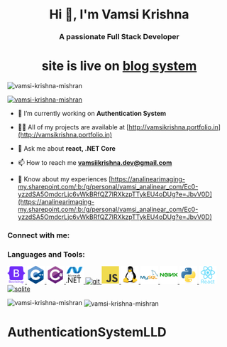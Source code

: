<h1 align="center">Hi 👋, I'm Vamsi Krishna</h1>
<h3 align="center">A passionate Full Stack Developer</h3>
<h1 align="center">site is live on <a href="http://3.94.143.39/login">blog system</a></a></h1>

<p align="left"> <img src="https://komarev.com/ghpvc/?username=vamsi-krishna-mishran&label=Profile%20views&color=0e75b6&style=flat" alt="vamsi-krishna-mishran" /> </p>

<p align="left"> <a href="https://github.com/ryo-ma/github-profile-trophy"><img src="https://github-profile-trophy.vercel.app/?username=vamsi-krishna-mishran" alt="vamsi-krishna-mishran" /></a> </p>

- 🔭 I’m currently working on **Authentication System**

- 👨‍💻 All of my projects are available at [http://vamsikrishna.portfolio.in](http://vamsikrishna.portfolio.in)

- 💬 Ask me about **react, .NET Core**

- 📫 How to reach me **vamsiikrishna.dev@gmail.com**

- 📄 Know about my experiences [https://analinearimaging-my.sharepoint.com/:b:/g/personal/vamsi_analinear_com/Ec0-yzzdSA5OmdcrLjc6vWkBRfQZ7IRXkzpTTykEU4oDUg?e=JbvV0D](https://analinearimaging-my.sharepoint.com/:b:/g/personal/vamsi_analinear_com/Ec0-yzzdSA5OmdcrLjc6vWkBRfQZ7IRXkzpTTykEU4oDUg?e=JbvV0D)

<h3 align="left">Connect with me:</h3>
<p align="left">
</p>

<h3 align="left">Languages and Tools:</h3>
<p align="left"> <a href="https://getbootstrap.com" target="_blank" rel="noreferrer"> <img src="https://raw.githubusercontent.com/devicons/devicon/master/icons/bootstrap/bootstrap-plain-wordmark.svg" alt="bootstrap" width="40" height="40"/> </a> <a href="https://www.w3schools.com/cpp/" target="_blank" rel="noreferrer"> <img src="https://raw.githubusercontent.com/devicons/devicon/master/icons/cplusplus/cplusplus-original.svg" alt="cplusplus" width="40" height="40"/> </a> <a href="https://www.w3schools.com/cs/" target="_blank" rel="noreferrer"> <img src="https://raw.githubusercontent.com/devicons/devicon/master/icons/csharp/csharp-original.svg" alt="csharp" width="40" height="40"/> </a> <a href="https://dotnet.microsoft.com/" target="_blank" rel="noreferrer"> <img src="https://raw.githubusercontent.com/devicons/devicon/master/icons/dot-net/dot-net-original-wordmark.svg" alt="dotnet" width="40" height="40"/> </a> <a href="https://git-scm.com/" target="_blank" rel="noreferrer"> <img src="https://www.vectorlogo.zone/logos/git-scm/git-scm-icon.svg" alt="git" width="40" height="40"/> </a> <a href="https://developer.mozilla.org/en-US/docs/Web/JavaScript" target="_blank" rel="noreferrer"> <img src="https://raw.githubusercontent.com/devicons/devicon/master/icons/javascript/javascript-original.svg" alt="javascript" width="40" height="40"/> </a> <a href="https://www.linux.org/" target="_blank" rel="noreferrer"> <img src="https://raw.githubusercontent.com/devicons/devicon/master/icons/linux/linux-original.svg" alt="linux" width="40" height="40"/> </a> <a href="https://www.mysql.com/" target="_blank" rel="noreferrer"> <img src="https://raw.githubusercontent.com/devicons/devicon/master/icons/mysql/mysql-original-wordmark.svg" alt="mysql" width="40" height="40"/> </a> <a href="https://www.nginx.com" target="_blank" rel="noreferrer"> <img src="https://raw.githubusercontent.com/devicons/devicon/master/icons/nginx/nginx-original.svg" alt="nginx" width="40" height="40"/> </a> <a href="https://www.python.org" target="_blank" rel="noreferrer"> <img src="https://raw.githubusercontent.com/devicons/devicon/master/icons/python/python-original.svg" alt="python" width="40" height="40"/> </a> <a href="https://reactjs.org/" target="_blank" rel="noreferrer"> <img src="https://raw.githubusercontent.com/devicons/devicon/master/icons/react/react-original-wordmark.svg" alt="react" width="40" height="40"/> </a> <a href="https://www.sqlite.org/" target="_blank" rel="noreferrer"> <img src="https://www.vectorlogo.zone/logos/sqlite/sqlite-icon.svg" alt="sqlite" width="40" height="40"/> </a> </p>

<p><img align="left" src="https://github-readme-stats.vercel.app/api/top-langs?username=vamsi-krishna-mishran&show_icons=true&locale=en&layout=compact" alt="vamsi-krishna-mishran" /></p>

<p>&nbsp;<img align="center" src="https://github-readme-stats.vercel.app/api?username=vamsi-krishna-mishran&show_icons=true&locale=en" alt="vamsi-krishna-mishran" /></p>








# AuthenticationSystemLLD
